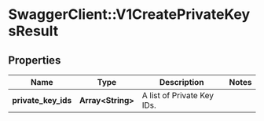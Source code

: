 # SwaggerClient::V1CreatePrivateKeysResult

## Properties
Name | Type | Description | Notes
------------ | ------------- | ------------- | -------------
**private_key_ids** | **Array&lt;String&gt;** | A list of Private Key IDs. | 


